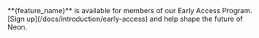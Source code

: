 <Admonition type="comingSoon" title="Early Access">
**{feature_name}** is available for members of our Early Access Program.<br/>
[Sign up](/docs/introduction/early-access) and help shape the future of Neon.
</Admonition>
